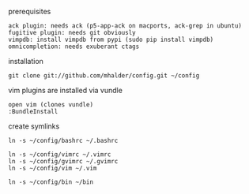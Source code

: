 prerequisites

    ack plugin: needs ack (p5-app-ack on macports, ack-grep in ubuntu)
    fugitive plugin: needs git obviously
    vimpdb: install vimpdb from pypi (sudo pip install vimpdb)
    omnicompletion: needs exuberant ctags

installation

    git clone git://github.com/mhalder/config.git ~/config

vim plugins are installed via vundle

    open vim (clones vundle)
    :BundleInstall

create symlinks

    ln -s ~/config/bashrc ~/.bashrc

    ln -s ~/config/vimrc ~/.vimrc
    ln -s ~/config/gvimrc ~/.gvimrc
    ln -s ~/config/vim ~/.vim

    ln -s ~/config/bin ~/bin
